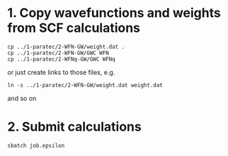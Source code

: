 
# 1. Copy wavefunctions and weights from SCF calculations

    cp ../1-paratec/2-WFN-GW/weight.dat .
    cp ../1-paratec/2-WFN-GW/GWC WFN
    cp ../1-paratec/2-WFNq-GW/GWC WFNq

or just create links to those files, e.g.

    ln -s ../1-paratec/2-WFN-GW/weight.dat weight.dat

and so on

# 2. Submit calculations

    sbatch job.epsilon



